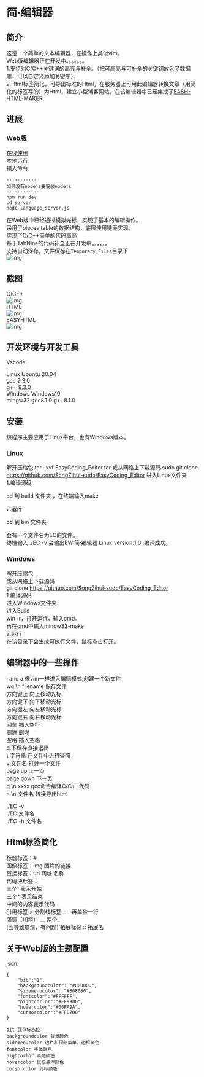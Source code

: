 # 简·编辑器 
## 简介  
这是一个简单的文本编辑器，在操作上类似vim。    
Web版编辑器正在开发中。。。。。。。    
1.支持对C/C++关键词的高亮与补全。（把可高亮与可补全的关键词放入了数据库，可以自定义添加关键字）。  
2.Html标签简化，可导出标准的Html，在服务器上可用此编辑器转换文章（用简化的标签写的）为Html，建立小型博客网站。在该编辑器中已经集成了[EASH-HTML-MAKER](https://github.com/SongZihui-sudo/Easy-HTML-MAKER)   
## 进展
### Web版   
[在线使用](http://s-zh.space/Blog/editor/html/index.html)    
本地运行   
输入命令   
```
···········
如果没有nodejs要安装nodejs   
············
npm run dev 
cd server   
node language_server.js
```    
在Web版中已经通过模拟光标，实现了基本的编辑操作。      
采用了pieces table的数据结构，底层使用链表实现。   
实现了C/C++简单的代码高亮      
基于TabNine的代码补全正在开发中。。。。。。       
支持自动保存，文件保存在```Temporary_Files```目录下    
![img](https://cdn.jsdelivr.net/gh/SongZihui-sudo/EasyCoding_Editor@Windows/%E6%88%AA%E5%9B%BE/%E5%B1%8F%E5%B9%95%E6%88%AA%E5%9B%BE%202022-03-08%20230436.jpg)
## 截图
C/C++   
![img](https://github.com/SongZihui-sudo/EasyCoding_Editor/blob/Windows/%E6%88%AA%E5%9B%BE/Screenshot%202022-02-12%20204140.png)  
HTML   
![img](https://github.com/SongZihui-sudo/EasyCoding_Editor/blob/Windows/%E6%88%AA%E5%9B%BE/Screenshot%202022-02-12%20204050.png)   
EASYHTML   
![img](https://github.com/SongZihui-sudo/EasyCoding_Editor/blob/Windows/%E6%88%AA%E5%9B%BE/Screenshot%202022-02-12%20204630.png)

## 开发环境与开发工具
Vscode

Linux 
	Ubuntu 20.04  
	gcc 9.3.0  
	g++ 9.3.0  
Windows 
	Windows10  
	mingw32 gcc8.1.0 g++8.1.0  
   
## 安装 

该程序主要应用于Linux平台，也有Windows版本。
  
### Linux  

解开压缩包
tar –xvf EasyCoding_Editor.tar
或从网络上下载源码 sudo git clone https://github.com/SongZihui-sudo/EasyCoding_Editor
进入Linux文件夹  
1.编译源码  

cd 到 build 文件夹 ，在终端输入make  

2.运行  

cd 到 bin 文件夹  

会有一个文件名为EC的文件。  
终端输入 ./EC -v 会输出EW:简·编辑器 Linux version:1.0 ,编译成功。  

### Windows    

解开压缩包  
或从网络上下载源码  
git clone https://github.com/SongZihui-sudo/EasyCoding_Editor  
1.编译源码  
    进入Windows文件夹  
    进入Build   
    win+r，打开运行，输入cmd。  
    再在cmd中输入mingw32-make  
2.运行   
在该目录下会生成可执行文件，鼠标点击打开。  

## 编辑器中的一些操作
i and a 像vim一样进入编辑模式,创建一个新文件  
wq \n filename 保存文件  
方向键上 向上移动光标  
方向键下 向下移动光标  
方向键左 向左移动光标  
方向键右 向右移动光标  
回车 插入空行  
删除 删除  
空格 插入空格  
q 不保存直接退出  
\ 字符串 在文件中进行查照  
v 文件名 打开一个文件  
page up 上一页    
page down 下一页  
g \n xxxx gcc命令编译C/C++代码  
h \n 文件名 转换导出html  

./EC -v    
./EC 文件名  
./EC -h 文件名  


## Html标签简化
标题标签：#  
图像标签：img 图片的链接  
链接标签：url 网址 名称  
代码块标签：  
三个\` 表示开始  
三个* 表示结束  
中间的内容表示代码  
引用标签 > 
分割线标签 --- 再单独一行  
强调（加粗） __ 两个_  
[会导致崩溃，有问题] 拓展标签 :: 拓展名  

## 关于Web版的主题配置  
json:
```
{
    "bit":"1",
    "backgroundculor": "#000000",
    "sidemenucolor": "#808080",
    "fontcolor":"#FFFFFF",
    "hightcorlor":"#FF9900",
    "hovercolor":"#00FA9A",
    "cursorcolor":"#FFD700"
}
```
```
bit 保存标志位     
backgroundculor 背景颜色   
sidemenucolor 边栏和顶部菜单，边框颜色   
fontcolor 字体颜色   
highcorlor 高亮颜色      
hovercolor 鼠标悬浮颜色      
cursorcolor 光标颜色   
```
